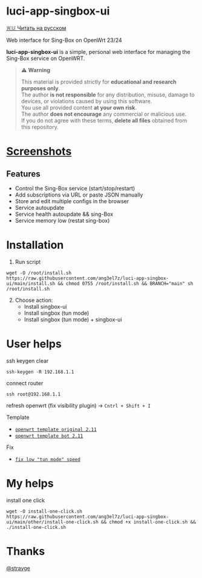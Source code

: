 # luci-app-singbox-ui

[🇷🇺 Читать на русском](./README.ru.md)

Web interface for Sing-Box on OpenWrt 23/24

**luci-app-singbox-ui** is a simple, personal web interface for managing the Sing-Box service on OpenWRT.

> ⚠️ **Warning**
>
> This material is provided strictly for **educational and research purposes only**.  
> The author **is not responsible** for any distribution, misuse, damage to devices, or violations caused by using this software.  
> You use all provided content **at your own risk**.  
> The author **does not encourage** any commercial or malicious use.  
> If you do not agree with these terms, **delete all files** obtained from this repository.

# [Screenshots](./preview.md)

## Features
- Control the Sing-Box service (start/stop/restart)
- Add subscriptions via URL or paste JSON manually
- Store and edit multiple configs in the browser
- Service autoupdate
- Service health autoupdate && sing-Box
- Service memory low (restat sing-box)

# Installation

1. Run script
```shell
wget -O /root/install.sh https://raw.githubusercontent.com/ang3el7z/luci-app-singbox-ui/main/install.sh && chmod 0755 /root/install.sh && BRANCH="main" sh /root/install.sh
```

2. Choose action:
    - Install singbox-ui
    - Install singbox (tun mode)
    - Install singbox (tun mode) + singbox-ui

# User helps
ssh keygen clear
```shell
ssh-keygen -R 192.168.1.1
```

connect router
```shell
ssh root@192.168.1.1
```

refresh openwrt (fix visibility plugin) -> `Cntrl + Shift + I`

Template
 - [`openwrt template original 2.11`](https://raw.githubusercontent.com/ang3el7z/luci-app-singbox-ui/main/other/file/openwrt-template-original-openwrt_2.11.json)
 - [`openwrt template bot 2.11`](https://raw.githubusercontent.com/ang3el7z/luci-app-singbox-ui/main/other/file/openwrt-template-bot-openwrt_2.11.json)

 Fix
 - [`fix low "tun mode" speed`](https://github.com/ang3el7z/luci-app-singbox-ui/issues/1)

# My helps
install one click
```shell
wget -O install-one-click.sh https://raw.githubusercontent.com/ang3el7z/luci-app-singbox-ui/main/other/install-one-click.sh && chmod +x install-one-click.sh && ./install-one-click.sh
```

# Thanks
[@strayge](https://github.com/strayge)
